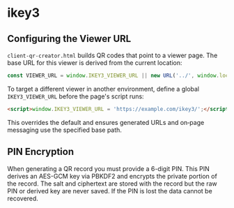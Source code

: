 # ikey3

## Configuring the Viewer URL

`client-qr-creator.html` builds QR codes that point to a viewer page. The base
URL for this viewer is derived from the current location:

```js
const VIEWER_URL = window.IKEY3_VIEWER_URL || new URL('../', window.location.href).href;
```

To target a different viewer in another environment, define a global
`IKEY3_VIEWER_URL` before the page's script runs:

```html
<script>window.IKEY3_VIEWER_URL = 'https://example.com/ikey3/';</script>
```

This overrides the default and ensures generated URLs and on‑page messaging use
the specified base path.

## PIN Encryption

When generating a QR record you must provide a 6-digit PIN. This PIN derives an
AES-GCM key via PBKDF2 and encrypts the private portion of the record. The salt
and ciphertext are stored with the record but the raw PIN or derived key are
never saved. If the PIN is lost the data cannot be recovered.


